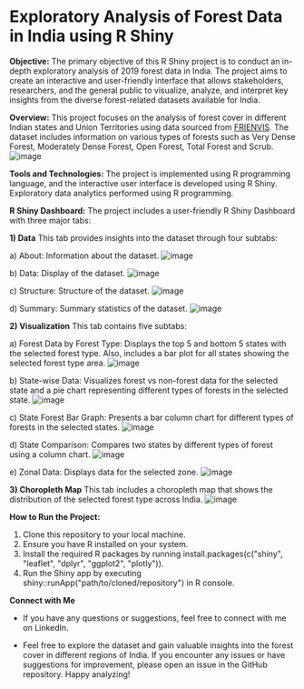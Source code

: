# Exploratory Analysis of Forest Data in India using R Shiny
**Objective:**
The primary objective of this R Shiny project is to conduct an in-depth exploratory analysis of 2019 forest data in India. The project aims to create an interactive and user-friendly interface that allows stakeholders, researchers, and the general public to visualize, analyze, and interpret key insights from the diverse forest-related datasets available for India.

**Overview:**
This project focuses on the analysis of forest cover in different Indian states and Union Territories using data sourced from [FRIENVIS](https://frienvis.nic.in/Database/Forest-Cover-in-States-UTs-2019_2478.aspx). The dataset includes information on various types of forests such as Very Dense Forest, Moderately Dense Forest, Open Forest, Total Forest and Scrub.
![image](https://github.com/Nikhil-Dhonge111/Forest_Data_Analysis_Using_RShiny/assets/146107579/0b5b3fae-e208-4c24-89c0-dca1ef23159d)

**Tools and Technologies:**
The project is implemented using R programming language, and the interactive user interface is developed using R Shiny. Exploratory data analytics performed using R programming.

**R Shiny Dashboard:**
The project includes a user-friendly R Shiny Dashboard with three major tabs:

**1) Data**
This tab provides insights into the dataset through four subtabs:
    
a) About: Information about the dataset.
![image](https://github.com/Nikhil-Dhonge111/Forest_Data_Analysis_Using_RShiny/assets/146107579/93457e42-3d5f-45f6-9fe3-d16653ad770e)
    
b) Data: Display of the dataset.
![image](https://github.com/Nikhil-Dhonge111/Forest_Data_Analysis_Using_RShiny/assets/146107579/2a12d620-9af3-45fb-808c-2ee0f2efa127)
    
c) Structure: Structure of the dataset.
![image](https://github.com/Nikhil-Dhonge111/Forest_Data_Analysis_Using_RShiny/assets/146107579/bd5e8ff0-64ed-412c-b21b-f53087947666)
    
d) Summary: Summary statistics of the dataset.
![image](https://github.com/Nikhil-Dhonge111/Forest_Data_Analysis_Using_RShiny/assets/146107579/f18962f2-e4d2-4e1c-97a4-dc0b783cda5a)

**2) Visualization**
    This tab contains five subtabs:
    
a) Forest Data by Forest Type: Displays the top 5 and bottom 5 states with the selected forest type. Also, includes a bar plot for all states showing the selected forest type area.
![image](https://github.com/Nikhil-Dhonge111/Forest_Data_Analysis_Using_RShiny/assets/146107579/d4b96681-d6e7-4ec6-a379-beff18e610fd)
    
b) State-wise Data: Visualizes forest vs non-forest data for the selected state and a pie chart representing different types of forests in the selected state.
![image](https://github.com/Nikhil-Dhonge111/Forest_Data_Analysis_Using_RShiny/assets/146107579/18acdc17-81f7-4090-a9bd-2a09f64a1db6)
    
c) State Forest Bar Graph: Presents a bar column chart for different types of forests in the selected states.
![image](https://github.com/Nikhil-Dhonge111/Forest_Data_Analysis_Using_RShiny/assets/146107579/d641db3e-2ecc-4e12-8fbc-0b988c1d7651)
    
d) State Comparison: Compares two states by different types of forest using a column chart.
![image](https://github.com/Nikhil-Dhonge111/Forest_Data_Analysis_Using_RShiny/assets/146107579/4a230db5-8284-4182-b433-15864087cfdd)
    
e) Zonal Data: Displays data for the selected zone.
![image](https://github.com/Nikhil-Dhonge111/Forest_Data_Analysis_Using_RShiny/assets/146107579/b86c44bc-c303-49dc-9930-22d38e0c286d)

**3) Choropleth Map**
This tab includes a choropleth map that shows the distribution of the selected forest type across India.
![image](https://github.com/Nikhil-Dhonge111/Forest_Data_Analysis_Using_RShiny/assets/146107579/315f952b-7ad2-46d3-a175-5d581f93e44f)
    

**How to Run the Project:**
1. Clone this repository to your local machine.
2. Ensure you have R installed on your system.
3. Install the required R packages by running install.packages(c("shiny", "leaflet", "dplyr", "ggplot2", "plotly")).
4. Run the Shiny app by executing shiny::runApp("path/to/cloned/repository") in R console.
  
**Connect with Me**
- If you have any questions or suggestions, feel free to connect with me on LinkedIn.

+ Feel free to explore the dataset and gain valuable insights into the forest cover in different regions of India. If you encounter any issues or have suggestions for improvement, please open an issue in the GitHub repository. Happy analyzing!
